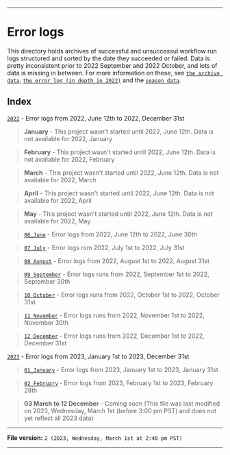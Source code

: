 
***

# Error logs

This directory holds archives of successful and unsuccessul workflow run logs structured and sorted by the date they succeeded or failed. Data is pretty inconsistent prior to 2022 September and 2022 October, and lots of data is missing in between. For more information on these, see [`the archive data`](/Archives/), [`the error log (in depth in 2022)`](/ErrorLog/2022/) and the [`season data`](/Seasons/).

## Index

[`2022`](/ErrorLog/2022/) - Error logs  from 2022, June 12th to 2022, December 31st

> **January** - This project wasn't started until 2022, June 12th. Data is not available for 2022, January

> **February** - This project wasn't started until 2022, June 12th. Data is not available for 2022, February

> **March** - This project wasn't started until 2022, June 12th. Data is not available for 2022, March

> **April** - This project wasn't started until 2022, June 12th. Data is not available for 2022, April

> **May** - This project wasn't started until 2022, June 12th. Data is not available for 2022, May

> [`06_June`](/ErrorLog/2022/06_June/) - Error logs from 2022, June 12th to 2022, June 30th

> [`07 July`](/ErrorLog/2022/07_July/) - Error logs rom 2022, July 1st to 2022, July 31st

> [`08 August`](/ErrorLog/2022/08_August/) - Error logs from 2022, August 1st to 2022, August 31st

> [`09 September`](/ErrorLog/2022/09_September/) - Error logs runs from 2022, September 1st to 2022, September 30th

> [`10 October`](/ErrorLog/2022/10_October/) - Error logs runs from 2022, October 1st to 2022, October 31st

> [`11 November`](/ErrorLog/2022/11_November/) - Error logs runs from 2022, November 1st to 2022, November 30th

> [`12 December`](/ErrorLog/2022/12_December/) - Error logs runs from 2022, December 1st to 2022, December 31st

[`2023`](/ErrorLog/2023/) - Error logs from 2023, January 1st to 2023, December 31st

> [`01_January`](/ErrorLog/2023/01_January/) - Error logs from 2023, January 1st to 2023, January 31st

> [`02_February`](/ErrorLog/2023/02_February/) - Error logs from 2023, February 1st to 2023, February 28th

> **03 March to 12 December** - Coming soon (This file was last modified on 2023, Wednesday, March 1st (before 3:00 pm PST) and does not yet reflect all 2023 data)

<!-- [`2024`](/ErrorLog/2024/) - Error logs from 2024, January 1st to 2024, December 31st !-->

***

**File version:** `2 (2023, Wednesday, March 1st at 2:40 pm PST)`

***
